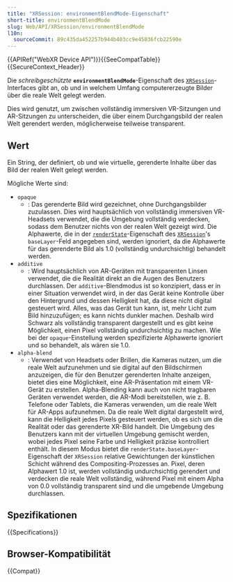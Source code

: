 ```yaml
---
title: "XRSession: environmentBlendMode-Eigenschaft"
short-title: environmentBlendMode
slug: Web/API/XRSession/environmentBlendMode
l10n:
  sourceCommit: 89c435da452257b944b403cc9e45036fcb22590e
---
```


{{APIRef("WebXR Device API")}}{{SeeCompatTable}}{{SecureContext_Header}}

Die _schreibgeschützte_ **`environmentBlendMode`**-Eigenschaft des [`XRSession`](/de/docs/Web/API/XRSession)-Interfaces gibt an, ob und in welchem Umfang computererzeugte Bilder über die reale Welt gelegt werden.

Dies wird genutzt, um zwischen vollständig immersiven VR-Sitzungen und AR-Sitzungen zu unterscheiden, die über einem Durchgangsbild der realen Welt gerendert werden, möglicherweise teilweise transparent.

## Wert

Ein String, der definiert, ob und wie virtuelle, gerenderte Inhalte über das Bild der realen Welt gelegt werden.

Mögliche Werte sind:

- `opaque`
  - : Das gerenderte Bild wird gezeichnet, ohne Durchgangsbilder zuzulassen. Dies wird hauptsächlich von vollständig immersiven VR-Headsets verwendet, die die Umgebung vollständig verdecken, sodass dem Benutzer nichts von der realen Welt gezeigt wird. Die Alphawerte, die in der [`renderState`](/de/docs/Web/API/XRSession/renderState)-Eigenschaft des [`XRSession`](/de/docs/Web/API/XRSession)'s `baseLayer`-Feld angegeben sind, werden ignoriert, da die Alphawerte für das gerenderte Bild als 1.0 (vollständig undurchsichtig) behandelt werden.
- `additive`
  - : Wird hauptsächlich von AR-Geräten mit transparenten Linsen verwendet, die die Realität direkt an die Augen des Benutzers durchlassen. Der `additive`-Blendmodus ist so konzipiert, dass er in einer Situation verwendet wird, in der das Gerät keine Kontrolle über den Hintergrund und dessen Helligkeit hat, da diese nicht digital gesteuert wird. Alles, was das Gerät tun kann, ist, mehr Licht zum Bild hinzuzufügen; es kann nichts dunkler machen. Deshalb wird Schwarz als vollständig transparent dargestellt und es gibt keine Möglichkeit, einen Pixel vollständig undurchsichtig zu machen. Wie bei der `opaque`-Einstellung werden spezifizierte Alphawerte ignoriert und so behandelt, als wären sie 1.0.
- `alpha-blend`
  - : Verwendet von Headsets oder Brillen, die Kameras nutzen, um die reale Welt aufzunehmen und sie digital auf den Bildschirmen anzuzeigen, die für den Benutzer gerenderten Inhalte anzeigen, bietet dies eine Möglichkeit, eine AR-Präsentation mit einem VR-Gerät zu erstellen. Alpha-Blending kann auch von nicht tragbaren Geräten verwendet werden, die AR-Modi bereitstellen, wie z. B. Telefone oder Tablets, die Kameras verwenden, um die reale Welt für AR-Apps aufzunehmen. Da die reale Welt digital dargestellt wird, kann die Helligkeit jedes Pixels gesteuert werden, ob es sich um die Realität oder das gerenderte XR-Bild handelt. Die Umgebung des Benutzers kann mit der virtuellen Umgebung gemischt werden, wobei jedes Pixel seine Farbe und Helligkeit präzise kontrolliert enthält.
    In diesem Modus bietet die `renderState.baseLayer`-Eigenschaft der `XRSession` relative Gewichtungen der künstlichen Schicht während des Compositing-Prozesses an. Pixel, deren Alphawert 1.0 ist, werden vollständig undurchsichtig gerendert und verdecken die reale Welt vollständig, während Pixel mit einem Alpha von 0.0 vollständig transparent sind und die umgebende Umgebung durchlassen.

## Spezifikationen

{{Specifications}}

## Browser-Kompatibilität

{{Compat}}
